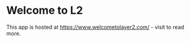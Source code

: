 # Welcome to L2

This app is hosted at https://www.welcometolayer2.com/ - visit to read more.

<!--

## Install

```
npm install
mv .env.sample .env
vi .env # fill with keys
```

## Run

```
npm run dev
```

## Build TS file

```
npm run build
```

## Run for prod

```
npm run prod
```

<!---

This repo is linked to this article https://dev.to/codeozz/express-with-typescript-starter-explained-fast-4dn7

foobar
